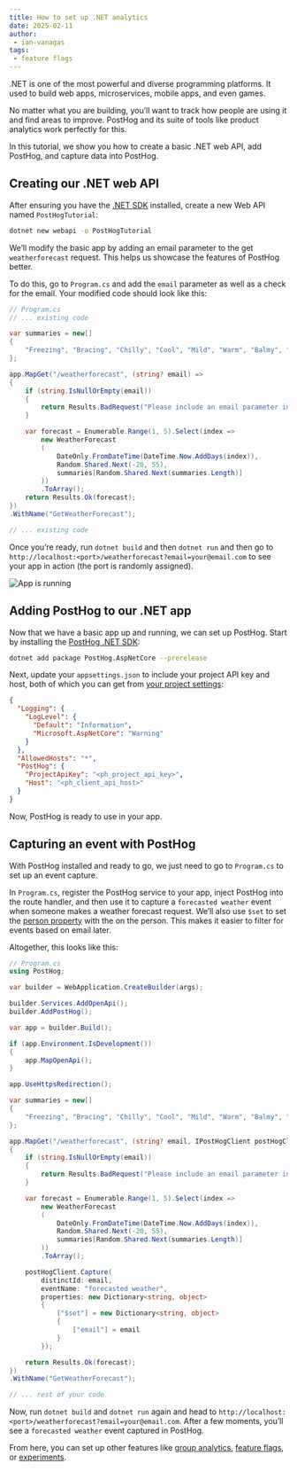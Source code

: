 ```yaml
---
title: How to set up .NET analytics
date: 2025-02-11
author:
 - ian-vanagas
tags:
 - feature flags
---
```


.NET is one of the most powerful and diverse programming platforms. It used to build web apps, microservices, mobile apps, and even games. 

No matter what you are building, you’ll want to track how people are using it and find areas to improve. PostHog and its suite of tools like product analytics work perfectly for this.

In this tutorial, we show you how to create a basic .NET web API, add PostHog, and capture data into PostHog.

## Creating our .NET web API

After ensuring you have the [.NET SDK](https://dotnet.microsoft.com/en-us/download) installed, create a new Web API named `PostHogTutorial`:

```bash
dotnet new webapi -o PostHogTutorial
```

We’ll modify the basic app by adding an email parameter to the get `weatherforecast` request. This helps us showcase the features of PostHog better. 

To do this, go to `Program.cs` and add the `email` parameter as well as a check for the email. Your modified code should look like this:

```csharp
// Program.cs
// ... existing code

var summaries = new[]
{
    "Freezing", "Bracing", "Chilly", "Cool", "Mild", "Warm", "Balmy", "Hot", "Sweltering", "Scorching"
};

app.MapGet("/weatherforecast", (string? email) =>
{
    if (string.IsNullOrEmpty(email))
    {
        return Results.BadRequest("Please include an email parameter in your request");
    }

    var forecast = Enumerable.Range(1, 5).Select(index =>
        new WeatherForecast
        (
            DateOnly.FromDateTime(DateTime.Now.AddDays(index)),
            Random.Shared.Next(-20, 55),
            summaries[Random.Shared.Next(summaries.Length)]
        ))
        .ToArray();
    return Results.Ok(forecast);
})
.WithName("GetWeatherForecast");

// ... existing code
```

Once you’re ready, run `dotnet build` and then `dotnet run` and then go to `http://localhost:<port>/weatherforecast?email=your@email.com` to see your app in action (the port is randomly assigned).

![App is running](https://res.cloudinary.com/dmukukwp6/image/upload/Clean_Shot_2025_02_10_at_14_47_14_ff3061b671.png)

## Adding PostHog to our .NET app

Now that we have a basic app up and running, we can set up PostHog. Start by installing the [PostHog .NET SDK](/docs/libraries/dotnet):

```bash
dotnet add package PostHog.AspNetCore --prerelease
```

Next, update your `appsettings.json` to include your project API key and host, both of which you can get from [your project settings](https://us.posthog.com/settings/project):

```json
{
  "Logging": {
    "LogLevel": {
      "Default": "Information",
      "Microsoft.AspNetCore": "Warning"
    }
  },
  "AllowedHosts": "*",
  "PostHog": {
    "ProjectApiKey": "<ph_project_api_key>",
    "Host": "<ph_client_api_host>"
  }
}
```

Now, PostHog is ready to use in your app.

## Capturing an event with PostHog

With PostHog installed and ready to go, we just need to go to `Program.cs` to set up an event capture.

In `Program.cs`, register the PostHog service to your app, inject PostHog into the route handler, and then use it to capture a `forecasted weather` event when someone makes a weather forecast request. We’ll also use `$set` to set the [person property](/docs/product-analytics/person-properties) with the on the person. This makes it easier to filter for events based on email later.

Altogether, this looks like this:

```csharp
// Program.cs
using PostHog;

var builder = WebApplication.CreateBuilder(args);

builder.Services.AddOpenApi();
builder.AddPostHog();

var app = builder.Build();

if (app.Environment.IsDevelopment())
{
    app.MapOpenApi();
}

app.UseHttpsRedirection();

var summaries = new[]
{
    "Freezing", "Bracing", "Chilly", "Cool", "Mild", "Warm", "Balmy", "Hot", "Sweltering", "Scorching"
};

app.MapGet("/weatherforecast", (string? email, IPostHogClient postHogClient) =>
{
    if (string.IsNullOrEmpty(email))
    {
        return Results.BadRequest("Please include an email parameter in your request");
    }

    var forecast = Enumerable.Range(1, 5).Select(index =>
        new WeatherForecast
        (
            DateOnly.FromDateTime(DateTime.Now.AddDays(index)),
            Random.Shared.Next(-20, 55),
            summaries[Random.Shared.Next(summaries.Length)]
        ))
        .ToArray();

    postHogClient.Capture(
        distinctId: email,
        eventName: "forecasted weather",
        properties: new Dictionary<string, object>
        {
            ["$set"] = new Dictionary<string, object>
            {
                ["email"] = email
            }
        });

    return Results.Ok(forecast);
})
.WithName("GetWeatherForecast");

// ... rest of your code
```

Now, run `dotnet build` and `dotnet run` again and head to `http://localhost:<port>/weatherforecast?email=your@email.com`. After a few moments, you’ll see a `forecasted weather` event captured in PostHog.

<ProductScreenshot
  imageLight="https://res.cloudinary.com/dmukukwp6/image/upload/Clean_Shot_2025_02_11_at_16_14_04_2x_8d664db28a.png"
  imageDark="https://res.cloudinary.com/dmukukwp6/image/upload/Clean_Shot_2025_02_11_at_16_14_22_2x_c035112ce3.png"
  alt="PostHog"
  classes="rounded"
/>

From here, you can set up other features like [group analytics](/docs/libraries/dotnet#group-analytics), [feature flags](/docs/libraries/dotnet#feature-flags), or [experiments](/docs/libraries/dotnet#experiments-ab-tests).
